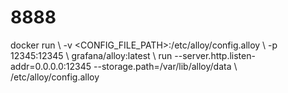 # 8888
docker run \   -v &lt;CONFIG_FILE_PATH>:/etc/alloy/config.alloy \   -p 12345:12345 \   grafana/alloy:latest \     run --server.http.listen-addr=0.0.0.0:12345 --storage.path=/var/lib/alloy/data \     /etc/alloy/config.alloy
